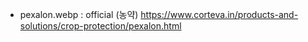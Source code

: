 - pexalon.webp : official (농약) https://www.corteva.in/products-and-solutions/crop-protection/pexalon.html
